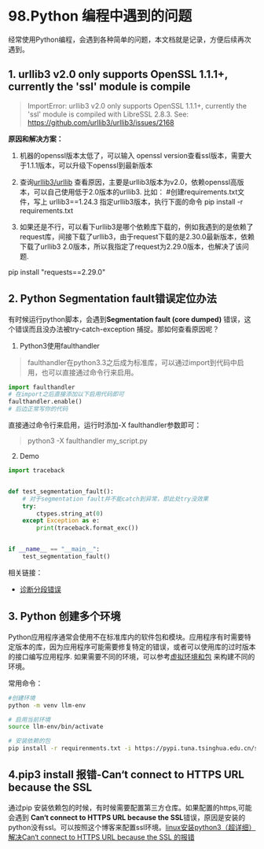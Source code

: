 # 98.Python 编程中遇到的问题

经常使用Python编程，会遇到各种简单的问题，本文档就是记录，方便后续再次遇到。

## 1. urllib3 v2.0 only supports OpenSSL 1.1.1+, currently the 'ssl' module is compile
> ImportError: urllib3 v2.0 only supports OpenSSL 1.1.1+, currently the 'ssl' module is compiled with LibreSSL 2.8.3. See: https://github.com/urllib3/urllib3/issues/2168

**原因和解决方案：**
1. 机器的openssl版本太低了，可以输入 openssl version查看ssl版本，需要大于1.1.1版本，可以升级下openssl到最新版本
2. 查询[urllib3/urllib](https://link.juejin.cn/?target=https%3A%2F%2Fgithub.com%2Furllib3%2Furllib3%2Fissues%2F2168) 查看原因，主要是urllib3版本为v2.0，依赖openssl高版本，可以自己使用低于2.0版本的urllib3. 
比如：
#创建requirements.txt文件，写上 urllib3==1.24.3 指定urllib3版本，执行下面的命令
pip install -r requirements.txt

3. 如果还是不行，可以看下urllib3是哪个依赖库下载的，例如我遇到的是依赖了request库，间接下载了urllib3，由于request下载的是2.30.0最新版本，依赖下载了urllib3 2.0版本，所以我指定了request为2.29.0版本，也解决了该问题.

pip install "requests==2.29.0"

## 2. Python Segmentation fault错误定位办法 

有时候运行python脚本，会遇到**Segmentation fault (core dumped)** 错误，这个错误而且没办法被try-catch-exception 捕捉。那如何查看原因呢？

1. Python3使用faulthandler
> faulthandler在python3.3之后成为标准库，可以通过import到代码中启用，也可以直接通过命令行来启用。
```python
import faulthandler
# 在import之后直接添加以下启用代码即可
faulthandler.enable()
# 后边正常写你的代码

```

直接通过命令行来启用，运行时添加-X faulthandler参数即可：
> python3 -X faulthandler my_script.py 

2. Demo
```python
import traceback


def test_segmentation_fault():
    # 对于segmentation fault并不能catch到异常，即此处try没效果
    try:
        ctypes.string_at(0)
    except Exception as e:
        print(traceback.format_exc())


if __name__ == "__main__":
    test_segmentation_fault()

```
相关链接：
- [诊断分段错误](https://python3-cookbook.readthedocs.io/zh_CN/latest/c15/p21_diagnosing_segmentation_faults.html)

## 3. Python 创建多个环境

Python应用程序通常会使用不在标准库内的软件包和模块。应用程序有时需要特定版本的库，因为应用程序可能需要修复特定的错误，或者可以使用库的过时版本的接口编写应用程序. 如果需要不同的环境，可以参考[虚拟环境和包](https://docs.python.org/zh-cn/3.8/tutorial/venv.html) 来构建不同的环境。

常用命令：
```bash
#创建环境
python -m venv llm-env

# 启用当前环境
source llm-env/bin/activate

# 安装依赖的包
pip install -r requirenments.txt -i https://pypi.tuna.tsinghua.edu.cn/simple/
```

## 4.pip3 install 报错-Can‘t connect to HTTPS URL because the SSL

通过pip 安装依赖包的时候，有时候需要配置第三方仓库。如果配置的https,可能会遇到 **Can‘t connect to HTTPS URL because the SSL**错误，原因是安装的python没有ssl。可以按照这个博客来配置ssl环境。[linux安装python3（超详细）解决Can‘t connect to HTTPS URL because the SSL 的报错](https://blog.csdn.net/Yaphets_dan/article/details/129441949)
